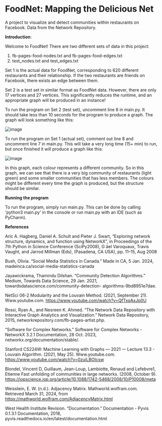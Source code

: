 # FoodNet: Mapping the Delicious Net
A project to visualize and detect communities within restaurants on Facebook. Data from the Network Repository. 

**Introduction**: 

Welcome to FoodNet! There are two different sets of data in this project: 
1. fb-pages-food-nodes.txt and fb-pages-food-edges.txt
2. test_nodes.txt and test_edges.txt

Set 1 is the actual data for FoodNet, corresponding to 620 different restaurants and their relationship. If the two restaurants are friends on Facebook, there exists an edge between them. 

Set 2 is a test set in similar format as FoodNet data. However, there are only 17 vertices and 27 vertices. This significantly reduces the runtime, and an appropriate graph will be produced in an instance! 

To run the program on Set 2 (test set), uncomment line 8 in main.py. It should take less than 10 seconds for the program to produce a graph. The graph will look something like this: 

![image](https://github.com/YoyoLiuuu/ArtistNetwork/assets/89408618/58ac8d80-247e-409f-b167-fde1fd573a24)

To run the program on Set 1 (actual set), comment out line 8 and uncomment line 7 in main.py. This will take a very long time (15+ min) to run, but once finished it will produce a graph like this: 

![image](https://github.com/YoyoLiuuu/ArtistNetwork/assets/89408618/42f56172-7787-4325-a11b-a7e498251f92)

In this graph, each colour represents a different community. So in this graph, we can see that there is a very big community of restaurants (light green) and some smaller communities that has less members. The colours might be different every time the graph is produced, but the structure should be similar. 


**Running the program**

To run the program, simply run main.py. This can be done by calling 'python3 main.py' in the console or run main.py with an IDE (such as PyCharm). 


**References**

Aric A. Hagberg, Daniel A. Schult and Pieter J. Swart, “Exploring network structure,
dynamics, and function using NetworkX”, in Proceedings of the 7th Python in
Science Conference (SciPy2008), G ̈ael Varoquaux, Travis Vaught, and Jarrod
Millman (Eds), (Pasadena, CA USA), pp. 11–15, Aug 2008

Bush, Olivia. “Social Media Statistics in Canada.” Made in CA, 5 Jan. 2024,
madeinca.ca/social-media-statistics-canada

Jayawickrama, Thamindu Dilshan. “Community Detection Algorithms.” Medium,
Towards Data Science, 29 Jan. 2021, towardsdatascience.com/community-detection-
algorithms-9bd8951e7dae.

NetSci 06-2 Modularity and the Louvain Method. (2021, September 21). Www.youtube.com.
https://www.youtube.com/watch?v=QfTxqAxJp0U

Rossi, Ryan A., and Nesreen K. Ahmed. “The Network Data Repository with
Interactive Graph Analytics and Visualization.” Network Data Repository, 2015,
networkrepository.com/fb-pages-artist.php.

“Software for Complex Networks.” Software for Complex Networks - NetworkX 3.2.1
Documentation, 28 Oct. 2023, networkx.org/documentation/stable/.

Stanford CS224W: Machine Learning with Graphs — 2021 — Lecture 13.3 -
Louvain Algorithm. (2021, May 25). Www.youtube.com.
https://www.youtube.com/watch?v=0zuiLBOIcsw

Blondel, Vincent D, Guillaum, Jean-Loup, Lambiotte, Renaud and Lefebvre1,
Etienne Fast unfolding of communities in large networks. (2008, October 9).
https://iopscience.iop.org/article/10.1088/1742-5468/2008/10/P10008/meta

Weisstein, E. W. (n.d.). Adjacency Matrix. Mathworld.wolfram.com. Retrieved
March 31, 2024, from https://mathworld.wolfram.com/AdjacencyMatrix.html

West Health Institute Revision. “Documentation.” Documentation - Pyvis 0.1.3.1
Documentation, 2018, pyvis.readthedocs.io/en/latest/documentation.html
